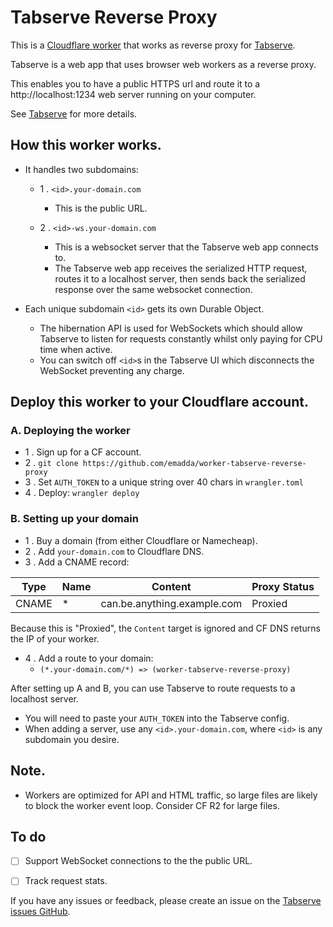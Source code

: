 # Tabserve Reverse Proxy

This is a [Cloudflare worker](https://workers.cloudflare.com/) that works as reverse proxy for [Tabserve](https://tabserve.dev).

Tabserve is a web app that uses browser web workers as a reverse proxy.

This enables you to have a public HTTPS url and route it to a http://localhost:1234 web server running on your computer.

See [Tabserve](https://tabserve.dev) for more details.


## How this worker works.

- It handles two subdomains:
	- 1 . `<id>.your-domain.com`
		- This is the public URL.


	- 2 . `<id>-ws.your-domain.com`
		- This is a websocket server that the Tabserve web app connects to.
		- The Tabserve web app receives the serialized HTTP request, routes it to a localhost server, then sends back the serialized response over the same websocket connection.

- Each unique subdomain `<id>` gets its own Durable Object.
	- The hibernation API is used for WebSockets which should allow Tabserve to listen for requests constantly whilst only paying for CPU time when active.
	- You can switch off `<id>`s in the Tabserve UI which disconnects the WebSocket preventing any charge.



## Deploy this worker to your Cloudflare account.

### A. Deploying the worker

- 1 . Sign up for a CF account.
- 2 . `git clone https://github.com/emadda/worker-tabserve-reverse-proxy`
- 3 . Set `AUTH_TOKEN` to a unique string over 40 chars in `wrangler.toml`
- 4 . Deploy: `wrangler deploy`


### B. Setting up your domain

- 1 . Buy a domain (from either Cloudflare or Namecheap).
- 2 . Add `your-domain.com` to Cloudflare DNS.
- 3 . Add a CNAME record:


| Type  | Name | Content                     | Proxy Status |
|-------|------|-----------------------------|--------------|
| CNAME | *    | can.be.anything.example.com | Proxied      |

Because this is "Proxied", the `Content` target is ignored and CF DNS returns the IP of your worker.

- 4 . Add a route to your domain:
	- `(*.your-domain.com/*) => (worker-tabserve-reverse-proxy)`


After setting up A and B, you can use Tabserve to route requests to a localhost server.

- You will need to paste your `AUTH_TOKEN` into the Tabserve config.
- When adding a server, use any `<id>.your-domain.com`, where `<id>` is any subdomain you desire.



## Note.

- Workers are optimized for API and HTML traffic, so large files are likely to block the worker event loop. Consider CF R2 for large files.

## To do

- [ ] Support WebSocket connections to the the public URL.
- [ ] Track request stats.





If you have any issues or feedback, please create an issue on the [Tabserve issues GitHub](https://github.com/emadda/tabserve).





